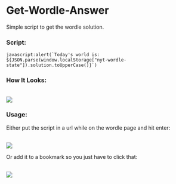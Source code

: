 # Get-Wordle-Answer
Simple script to get the wordle solution.

### Script:
```
javascript:alert(`Today's world is: ${JSON.parse(window.localStorage["nyt-wordle-state"]).solution.toUpperCase()}`)
```

### How It Looks:
<p><br>
	<img src="https://cdn.upload.systems/uploads/fkpmdkdk.png">
     </a>
</p>

### Usage:
Either put the script in a url while on the wordle page and hit enter:
<p><br>
	<img src="https://cdn.upload.systems/uploads/if8Zpvrg.png">
     </a>
</p>
Or add it to a bookmark so you just have to click that: 
<p><br>
	<img src="https://cdn.upload.systems/uploads/63Wbruka.png">
     </a>
</p>
